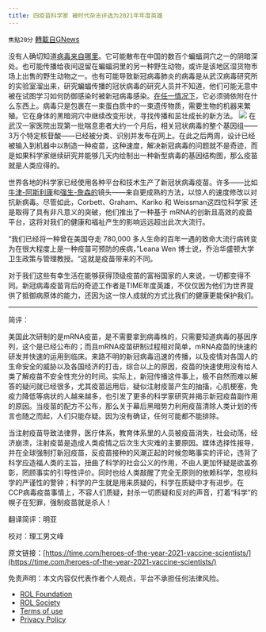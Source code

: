 ```yaml
---
title: 四疫苗科学家 被时代杂志评选为2021年年度英雄
---
```

`焦點20分` [轉載自GNews](https://gnews.org/zh-hans/1763035/)

没有人确切知道[病毒来自哪里](https://time.com/5870481/coronavirus-origins/)。它可能散布在中国的数百个蝙蝠洞穴之一的阴暗深处。也可能传播给夜间逗留在蝙蝠洞里的另一种野生动物，或许是该地区湿货物市场上出售的野生动物之一。也有可能导致新冠病毒肺炎的病毒是从武汉病毒研究所的实验室溜出来，研究蝙蝠传播的冠状病毒的研究人员并不知道，他们可能无意中被在试图学习如何防御感染时被新冠病毒感染。[在任一情况下](https://time.com/6107134/who-sago-covid-19-origins/)，它必须骑依附在什么东西上。病毒只是包裹在一束蛋白质中的一束遗传物质，需要生物的机器来繁殖。它在身体的黑暗洞穴中继续改变形状，寻找传播和茁壮成长的新方法。
![](https://assets.gnews.org/wp-content/uploads/2021/12/Picture1-10.png)
在武汉一家医院出现第一批喘息患者大约一个月后，相关冠状病毒的整个基因组——3万个特定核苷酸——已经被分类、识别并发布在网上。在此之后两周，设计已经被输入到机器中以制造一种疫苗，这种速度，解决新冠病毒的问题就不是奇迹，而是如果科学家继续研究并能够几天内绘制出一种新型病毒的基因结构图，那么疫苗就是人类应得的。

世界各地的科学家已经使用各种平台和技术生产了新冠状病毒疫苗。许多——比如[牛津-阿斯利康](https://time.com/5936220/astrazeneca-vaccine-covid-19-spread/)和[强生-詹森的](https://time.com/5943102/johnson-and-johnson-covid-vaccine-info/)镜头——来自更成熟的方法，以惊人的速度修改以对抗新病毒。尽管如此，Corbett、Graham、Kariko 和 Weissman这四位科学家 还是取得了具有非凡意义的突破，他们推出了一种基于 mRNA的创新且高效的疫苗平台，这将对我们的健康和福祉产生的影响远远超出此次大流行。

“我们已经将一种曾在美国夺走 780,000 多人生命的百年一遇的致命大流行病转变为在很大程度上是一种疫苗可预防的疾病，”Leana Wen 博士说，乔治华盛顿大学卫生政策与管理教授。“这就是疫苗带来的不同。

对于我们这些有幸生活在能够获得顶级疫苗的富裕国家的人来说，一切都变得不同。新冠病毒疫苗背后的奇迹工作者是TIME年度英雄，不仅仅因为他们为世界提供了抵御病原体的能力，还因为这一惊人成就的方式比我们的健康更能保护我们。

* * *

简评：

美国此次研制的是mRNA疫苗，是不需要拿到病毒株的，只需要知道病毒的基因序列，这个是已经公布的；而且mRNA疫苗研制过程相对简单，mRNA疫苗的快速的研发并快速的运用到临床。来路不明的新冠病毒迅速的传播，以及疫情对各国人的生命安全的威胁以及各国经济的打击，综合以上的原因，疫苗的快速使用没有给人类了解疫苗不安全性充分的时间。实际上，新冠传播这件事上，极不自然而难以解答的疑问就已经很多，尤其疫苗运用后，疑似注射疫苗产生的抽搐，心肌梗塞，免疫力降低等病状的人越来越多，也引发了更多的科学家研究并揭示新冠疫苗副作用的原因。当疫苗的配方不公布，那么关于幕后黑暗势力利用疫苗清除人类计划的传言也随之而起，人们只能存疑。因为没有确证，任何可能都不能排除。

当注射疫苗导致法律界，医疗体系，教育体系里的人员被疫苗消失，社会动荡，经济崩溃，注射疫苗是造成人类疫情之后次生大灾难的主要原因。媒体选择性报导，并在全球强制打新冠疫苗，反疫苗接种的风潮正起的时候忽略事实的评论，违背了科学应造福人类的主旨，扭曲了科学的社会公义的作用，不由人更加怀疑是欲盖弥彰，罔顾事实的引导性评价。同时也给人类敲醒了完全无原则的依赖科学，忽视科学的严谨性的警钟；科学的产生就是用来质疑的，科学在质疑中才有进步。在CCP病毒疫苗事情上，不容人们质疑，封杀一切质疑和反对的声音，打着“科学”的幌子在犯罪，强制疫苗就是杀人！

翻译简评：明亚

校对：理工男文峰

原文链接：[https://time.com/heroes-of-the-year-2021-vaccine-scientists/](https://time.com/heroes-of-the-year-2021-vaccine-scientists/)

 

免责声明：本文内容仅代表作者个人观点，平台不承担任何法律风险。

- [ROL Foundation](https://rolfoundation.org/)
- [ROL Society](https://rolsociety.org/)
- [Terms of use](https://gnews.org/terms-of-use-3/)
- [Privacy Policy](https://gnews.org/privacy-policy/)

